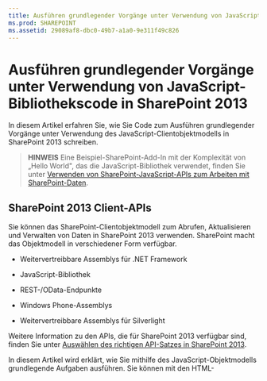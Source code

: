 ```yaml
---
title: Ausführen grundlegender Vorgänge unter Verwendung von JavaScript-Bibliothekscode in SharePoint 2013
ms.prod: SHAREPOINT
ms.assetid: 29089af8-dbc0-49b7-a1a0-9e311f49c826
---
```



# Ausführen grundlegender Vorgänge unter Verwendung von JavaScript-Bibliothekscode in SharePoint 2013
In diesem Artikel erfahren Sie, wie Sie Code zum Ausführen grundlegender Vorgänge unter Verwendung des JavaScript-Clientobjektmodells in SharePoint 2013 schreiben.
> **HINWEIS**
> Eine Beispiel-SharePoint-Add-In mit der Komplexität von „Hello World", das die JavaScript-Bibliothek verwendet, finden Sie unter  [Verwenden von SharePoint-JavaScript-APIs zum Arbeiten mit SharePoint-Daten](use-the-sharepoint-javascript-apis-to-work-with-sharepoint-data.md). 





## SharePoint 2013 Client-APIs
<a name="ClientAPIs"> </a>

Sie können das SharePoint-Clientobjektmodell zum Abrufen, Aktualisieren und Verwalten von Daten in SharePoint 2013 verwenden. SharePoint macht das Objektmodell in verschiedener Form verfügbar.




- Weitervertreibbare Assemblys für .NET Framework


- JavaScript-Bibliothek


- REST-/OData-Endpunkte


- Windows Phone-Assemblys


- Weitervertreibbare Assemblys für Silverlight


Weitere Information zu den APIs, die für SharePoint 2013 verfügbar sind, finden Sie unter  [Auswählen des richtigen API-Satzes in SharePoint 2013](http://msdn.microsoft.com/library/f36645da-77c5-47f1-a2ca-13d4b62b320d%28Office.15%29.aspx).



In diesem Artikel wird erklärt, wie Sie mithilfe des JavaScript-Objektmodells grundlegende Aufgaben ausführen. Sie können mit den HTML-<script>-Tags einen Verweis auf das Objektmodell hinzufügen. Informationen zur Verwendung anderer Client-APIs finden Sie unter folgenden Themen:




-  [Ausführen grundlegender Vorgänge unter Verwendung von SharePoint 2013-Clientbibliothekscode](complete-basic-operations-using-sharepoint-2013-client-library-code.md)


-  [Ausführen grundlegender Vorgänge unter Verwendung von SharePoint 2013-REST-Endpunkten](complete-basic-operations-using-sharepoint-2013-rest-endpoints.md)


-  [Erstellen von Windows Phone-Apps, die auf SharePoint 2013 zugreifen](http://msdn.microsoft.com/library/36681335-f772-4499-8445-f94481bc18e7%28Office.15%29.aspx)


-  [Verwenden des Silverlight-Objektmodells](http://msdn.microsoft.com/library/cea7829d-f360-4052-8b76-91d90bcefd2a%28Office.15%29.aspx)



## Ausführen grundlegender Aufgaben in SharePoint 2013 unter Verwendung des JavaScript-Clientobjektmodells
<a name="BasicOps_SPJSOMOps"> </a>

In den folgenden Abschnitten werden Aufgaben beschrieben, die Sie programmgesteuert ausführen können. Diese Abschnitte enthalten JavaScript-Codebeispiele zur Veranschaulichung der Vorgänge.



Beim Erstellen eines in der Cloud gehosteten Add-Ins können Sie dem Objektmodell mithilfe der HTML-<script>-Tags einen Verweis hinzufügen. Es wird empfohlen, einen Verweis auf das Hostweb einzufügen, da das Add-In-Web möglicherweise nicht in allen Szenarien von in der Cloud gehosteten Add-Ins verfügbar ist. Sie können die URL des Hostwebs aus dem  _SPHostUrl_-Abfragezeichenfolgenparameter abrufen, wenn Sie das Token **{StandardTokens}** verwenden. Zudem können Sie den benutzerdefinierten Abfragezeichenfolgenparameter verwenden, wenn Sie das **{HostUrl}**-Token verwenden. Nachdem Sie die URL des Hostwebs ermittelt haben, müssen Sie den Verweis auf das Objektmodell mit JavaScript-Code dynamisch erstellen.



Im folgenden Codebeispiel werden die folgenden Aufgaben ausgeführt, um einen Verweis auf das JavaScript-Objektmodell hinzuzufügen:




- Es wird auf die AJAX-Bibliothek aus dem Microsoft Netzwerk für die Inhaltsübermittlung (CDN) verwiesen.


- Es wird auf die jQuery-Bibliothek aus dem Microsoft CDN verwiesen.


- Die URL des Hostwebs wird aus der Abfragezeichenfolge extrahiert.


- Die Dateien "SP.Runtime.js" und "SP.js" werden mithilfe der **getScript**-Funktion in jQuery geladen. Nachdem die Dateien geladen wurden, hat das Programm Zugriff auf das JavaScript-Objektmodell für SharePoint.


- Der Programmablauf wird in der **execOperation**-Funktion fortgesetzt.





```

<script
    src="//ajax.aspnetcdn.com/ajax/4.0/1/MicrosoftAjax.js" 
    type="text/javascript">
</script>
<script
    type="text/javascript"
    src="//ajax.aspnetcdn.com/ajax/jQuery/jquery-1.7.2.min.js">
</script>
<script type="text/javascript">
    var hostweburl;

    // Load the required SharePoint libraries.
    $(document).ready(function () {

        // Get the URI decoded URLs.
        hostweburl =
            decodeURIComponent(
                getQueryStringParameter("SPHostUrl")
        );

        // The js files are in a URL in the form:
        // web_url/_layouts/15/resource_file
        var scriptbase = hostweburl + "/_layouts/15/";

        // Load the js files and continue to
        // the execOperation function.
        $.getScript(scriptbase + "SP.Runtime.js",
            function () {
                $.getScript(scriptbase + "SP.js", execOperation);
            }
        );
    });

    // Function to execute basic operations.
    function execOperation() {

        // Continue your program flow here.

    }

    // Function to retrieve a query string value.
    // For production purposes you may want to use
    // a library to handle the query string.
    function getQueryStringParameter(paramToRetrieve) {
        var params =
            document.URL.split("?")[1].split("&amp;");
        var strParams = "";
        for (var i = 0; i < params.length; i = i + 1) {
            var singleParam = params[i].split("=");
            if (singleParam[0] == paramToRetrieve)
                return singleParam[1];
        }
    }
</script>

```

Beim Erstellen eines in SharePoint gehosteten Add-Ins können Sie mithilfe der HTML-Tags <script> einen Verweis auf das Objektmodell hinzufügen. Mithilfe des Add-In-Webs in einem von SharePoint gehosteten Add-In können Sie relative Pfade verwenden, um auf die erforderlichen Dateien zur Verwendung des JavaScript-Objektmodells zu verweisen.



Im folgenden Markup werden diese Aufgaben ausgeführt, um einen Verweis auf das JavaScript-Objektmodell hinzuzufügen:




- Es wird auf die AJAX-Bibliothek aus dem Microsoft CDN verwiesen.


- Über eine auf das Add-In-Web bezogene URL wird auf die Datei SP.Runtime.js verwiesen.


- Über eine auf das Add-In-Web bezogene URL wird auf die Datei SP.js verwiesen.





```

<script
    src="//ajax.aspnetcdn.com/ajax/4.0/1/MicrosoftAjax.js" 
    type="text/javascript">
</script>
<script 
    type="text/javascript" 
    src="/_layouts/15/sp.runtime.js">
</script>
<script 
    type="text/javascript" 
    src="/_layouts/15/sp.js">
</script>
<script type="text/javascript">

    // Continue your program flow here.

</script>
```


## SharePoint-Websiteaufgaben
<a name="BasicOps_SPWebTasks"> </a>

Wenn Sie Websites mithilfe von JavaScript bearbeiten möchten, verwenden Sie zuerst den **ClientContext(serverRelativeUrl)**-Konstruktor und übergeben eine URL oder einen URI, um einen bestimmten Anforderungskontext zurückzugeben.




### Abrufen der Eigenschaften einer Website

Verwenden Sie die web-Eigenschaft der **ClientContext**-Klasse, um die Eigenschaften des Website-Objekts abzurufen, das sich an der angegebenen Kontext-URL befindet. Nachdem das Website-Objekt über die **load(clientObject)**-Methode geladen und anschließend **executeQueryAsync(succeededCallback, failedCallback)** aufgerufen wurde, können Sie Zugriff auf alle Eigenschaften dieser Website erhalten. Im folgenden Beispiel werden Titel und Beschreibung der angegebenen Website angezeigt, obwohl alle anderen standardmäßig zurückgegebenen Eigenschaften verfügbar werden, nachdem das Websiteobjekt geladen und die Abfrage ausgeführt wurde.




```

function retrieveWebSite(siteUrl) {
    var clientContext = new SP.ClientContext(siteUrl);
    this.oWebsite = clientContext.get_web();

    clientContext.load(this.oWebsite);

    clientContext.executeQueryAsync(
        Function.createDelegate(this, this.onQuerySucceeded), 
        Function.createDelegate(this, this.onQueryFailed)
    );
}

function onQuerySucceeded(sender, args) {
    alert('Title: ' + this.oWebsite.get_title() + 
        ' Description: ' + this.oWebsite.get_description());
}

function onQueryFailed(sender, args) {
    alert('Request failed. ' + args.get_message() + 
        '\\n' + args.get_stackTrace());
}
```


### Abrufen nur ausgewählter Eigenschaften einer Website

Sie können die unnötige Übertragung von Daten zwischen Client und Server reduzieren, indem Sie nicht alle, sondern nur angegebene Eigenschaften des Websiteobjekts zurückgeben. In diesem Fall verwenden Sie LINQ-Abfragen oder die Lambda-Ausdruckssyntax mit der **load(clientObject)**-Methode, um anzugeben, welche Eigenschaften vom Server zurückgegeben werden sollen. Im folgenden Beispiel werden nur der Titel und das Erstellungsdatum des Websiteobjekts verfügbar, nachdem **executeQueryAsync(succeededCallback, failedCallback)** aufgerufen wurde.




```

function retrieveWebSiteProperties(siteUrl) {
    var clientContext = new SP.ClientContext(siteUrl);
    this.oWebsite = clientContext.get_web();

    clientContext.load(this.oWebsite, 'Title', 'Created');

    clientContext.executeQueryAsync(
        Function.createDelegate(this, this.onQuerySucceeded), 
        Function.createDelegate(this, this.onQueryFailed)
    );
}

function onQuerySucceeded(sender, args) {
    alert('Title: ' + this.oWebsite.get_title() + 
        ' Created: ' + this.oWebsite.get_created());
}

function onQueryFailed(sender, args) {
    alert('Request failed. ' + args.get_message() + 
        '\\n' + args.get_stackTrace());
}
```


> **HINWEIS**
> Beim Versuch, auf andere Eigenschaften zuzugreifen, wird eine Ausnahme ausgelöst, weil keine anderen Eigenschaften verfügbar sind. 





### Festlegen der Eigenschaften einer Website

Zum Ändern einer Website legen Sie deren Eigenschaften fest und rufen ähnlich wie im Serverobjektmodell die **update()**-Methode auf. Im Clientobjektmodell müssen Sie jedoch **executeQueryAsync(succeededCallback, failedCallback)** aufrufen, um die Batchverarbeitung aller angegebenen Befehle anzufordern. Im folgenden Beispiel werden der Titel und die Beschreibung einer angegebenen Website geändert.




```

function updateWebSite(siteUrl) {
    var clientContext = new SP.ClientContext(siteUrl);
    this.oWebsite = clientContext.get_web();

    this.oWebsite.set_title('Updated Web Site');
    this.oWebsite.set_description('This is an updated Web site.');
    this.oWebsite.update();

    clientContext.load(this.oWebsite, 'Title', 'Description');

    clientContext.executeQueryAsync(
        Function.createDelegate(this, this.onQuerySucceeded), 
        Function.createDelegate(this, this.onQueryFailed)
    );
}

function onQuerySucceeded(sender, args) {
    alert('Title: ' + this.oWebsite.get_title() + 
        ' Description: ' + this.oWebsite.get_description());
}

function onQueryFailed(sender, args) {
    alert('Request failed. ' + args.get_message() + 
        '\\n' + args.get_stackTrace());
}
```


## SharePoint-Listenaufgaben
<a name="BasicOps_SPListTasks"> </a>

Das Arbeiten mit Listenobjekten in JavaScript ähnelt dem Arbeiten mit Websiteobjekten. Beginnen Sie, indem Sie den **ClientContext(serverRelativeUrl)**-Konstruktor verwenden und eine URL oder einen URI übergeben, um einen bestimmten Anforderungskontext zurückzugeben. Sie können mithilfe der **lists**-Eigenschaft der **Web**-Klasse die Auflistung der Listen einer Website abrufen.




### Abrufen aller Eigenschaften aller Listen einer Website

Zum Zurückgeben aller Listen einer Website laden Sie die Listenauflistung über die **load(clientObject)**-Methode, und rufen Sie dann **executeQueryAsync(succeededCallback, failedCallback)** auf. Im folgenden Beispiel werden die URL der Website sowie das Datum und die Uhrzeit der Erstellung der Liste angezeigt.




```

function retrieveAllListProperties(siteUrl) {
    var clientContext = new SP.ClientContext(siteUrl);
    var oWebsite = clientContext.get_web();
    this.collList = oWebsite.get_lists();
    clientContext.load(collList);

    clientContext.executeQueryAsync(
        Function.createDelegate(this, this.onQuerySucceeded), 
        Function.createDelegate(this, this.onQueryFailed)
    );
}

function onQuerySucceeded() {
    var listInfo = '';
    var listEnumerator = collList.getEnumerator();

    while (listEnumerator.moveNext()) {
        var oList = listEnumerator.get_current();
        listInfo += 'Title: ' + oList.get_title() + ' Created: ' + 
            oList.get_created().toString() + '\\n';
    }
    alert(listInfo);
}

function onQueryFailed(sender, args) {
    alert('Request failed. ' + args.get_message() + 
        '\\n' + args.get_stackTrace());
}
```


### Abrufen der angegebenen Eigenschaften von Listen

Im vorhergehenden Beispiel wurden alle Eigenschaften der Listen einer Website zurückgegeben. Um unnötige Datenübertragungen zwischen Client und Server zu vermeiden, können Sie mit LINQ-Abfrageausdrücken angeben, welche Eigenschaften zurückgegeben werden sollen. In JavaScript geben Sie mit **Include** innerhalb der Abfragezeichenfolge, die der **load(clientObject)**-Methode übergeben wird, die Eigenschaften an, die zurückgegeben werden sollen. Im folgenden Beispiel werden auf diese Weise nur der Titel und die ID der einzelnen Listen der Auflistung zurückgegeben.




```

function retrieveSpecificListProperties(siteUrl) {
    var clientContext = new SP.ClientContext(siteUrl);
    var oWebsite = clientContext.get_web();
    this.collList = oWebsite.get_lists();

    clientContext.load(collList, 'Include(Title, Id)');
    clientContext.executeQueryAsync(
        Function.createDelegate(this, this.onQuerySucceeded), 
        Function.createDelegate(this, this.onQueryFailed)
    );
}

function onQuerySucceeded() {
    var listInfo = '';
    var listEnumerator = collList.getEnumerator();

    while (listEnumerator.moveNext()) {
        var oList = listEnumerator.get_current();
        listInfo += 'Title: ' + oList.get_title() + 
            ' ID: ' + oList.get_id().toString() + '\\n';
    }
    alert(listInfo);
}

function onQueryFailed(sender, args) {
    alert('Request failed. ' + args.get_message() + 
        '\\n' + args.get_stackTrace());
}

```


### Speichern abgerufener Listen in einer Auflistung

Wie im folgenden Beispiel dargestellt, können Sie die **loadQuery(clientObjectCollection, exp)**-Methode anstelle der **load(clientObject)**-Methode verwenden, um den Rückgabewert in einer anderen Auflistung anstatt in der entsprechenden Listeneigenschaft zu speichern.




```

function retrieveSpecificListPropertiesToCollection(siteUrl) {
    var clientContext = new SP.ClientContext(siteUrl);
    var oWebsite = clientContext.get_web();
    var collList = oWebsite.get_lists();

    this.listInfoCollection = clientContext.loadQuery(collList, 'Include(Title, Id)');
    clientContext.executeQueryAsync(
        Function.createDelegate(this, this.onQuerySucceeded), 
        Function.createDelegate(this, this.onQueryFailed)
    );
}

function onQuerySucceeded() {
    var listInfo = '';

    for (var i = 0; i < this.listInfoCollection.length; i++) {
        var oList = this.listInfoCollection[i];
        listInfo += 'Title: ' + oList.get_title() + 
            ' ID: ' + oList.get_id().toString();
    }
    alert(listInfo.toString());
}

function onQueryFailed(sender, args) {
    alert('Request failed. ' + args.get_message() + 
        '\\n' + args.get_stackTrace());
}
```


### Anwenden von Filtern auf den Listenabruf

Wie das folgende Beispiel zeigt, können Sie **Include**-Anweisungen in einer JavaScript-Abfrage schachteln, um Metadaten sowohl für eine Liste als auch für deren Felder zurückzugeben. In diesem Beispiel werden alle Felder aus allen Listen einer Website zurückgegeben und der Titel und der interne Name aller Felder angezeigt, deren interner Name die Zeichenfolge "name" enthält.




```

function retrieveAllListsAllFields(siteUrl) {
    var clientContext = new SP.ClientContext(siteUrl);
    var oWebsite = clientContext.get_web();
    var collList = oWebsite.get_lists();

    this.listInfoArray = clientContext.loadQuery(collList, 
        'Include(Title,Fields.Include(Title,InternalName))');

    clientContext.executeQueryAsync(
        Function.createDelegate(this, this.onQuerySucceeded), 
        Function.createDelegate(this, this._onQueryFailed)
    );
}

function onQuerySucceeded() {
    var listInfo = '';

    for (var i = 0; i < this.listInfoArray.length; i++) {
        var oList = this.listInfoArray[i];
        var collField = oList.get_fields();
        var fieldEnumerator = collField.getEnumerator();
        
        while (fieldEnumerator.moveNext()) {
            var oField = fieldEnumerator.get_current();
            var regEx = new RegExp('name', 'ig');
        
            if (regEx.test(oField.get_internalName())) {
                listInfo += '\\nList: ' + oList.get_title() + 
                    '\\n\\tField Title: ' + oField.get_title() + 
                    '\\n\\tField Name: ' + oField.get_internalName();
            }
        }
    }
    alert(listInfo);
}

function onQueryFailed(sender, args) {
    alert('Request failed. ' + args.get_message() + 
        '\\n' + args.get_stackTrace());
}

```


## Erstellen, Aktualisieren und Löschen von Listen
<a name="BasicOps_SPListCRUD"> </a>

Zum Erstellen, Aktualisieren und Löschen von Listen über das Clientobjektmodell gehen Sie ähnlich vor wie beim Ausführen dieser Aufgaben über das .NET-Clientobjektmodell. Allerdings werden die Clientvorgänge erst abgeschlossen, wenn die **executeQueryAsync(succeededCallback, failedCallback)**-Funktion aufgerufen wird.




### Erstellen und Aktualisieren von Listen

Zum Erstellen eines Listenobjekts mit JavaScript definieren Sie unter Verwendung des **ListCreationInformation**-Objekts dessen Eigenschaften. Übergeben Sie dann dieses Objekt der **add(parameters)**-Funktion des **ListCollection**-Objekts. Im folgenden Beispiel wird eine neue Liste mit dem Titel "My Announcements List" erstellt.




```

function createList(siteUrl) {
    var clientContext = new SP.ClientContext(siteUrl);
    var oWebsite = clientContext.get_web();

    var listCreationInfo = new SP.ListCreationInformation();
    listCreationInfo.set_title('My Announcements List');
    listCreationInfo.set_templateType(SP.ListTemplateType.announcements);

    this.oList = oWebsite.get_lists().add(listCreationInfo);

    clientContext.load(oList);
    clientContext.executeQueryAsync(
        Function.createDelegate(this, this.onQuerySucceeded), 
        Function.createDelegate(this, this.onQueryFailed)
    );
}

function onQuerySucceeded() {
    var result = oList.get_title() + ' created.';
    alert(result);
}

function onQueryFailed(sender, args) {
    alert('Request failed. ' + args.get_message() + 
        '\\n' + args.get_stackTrace());
}
```

Wenn Sie eine Liste nach ihrer Erstellung aktualisieren müssen, können Sie die entsprechenden Listeneigenschaften festlegen und die **update()**-Funktion vor dem Aufruf von **executeQueryAsync(succeededCallback, failedCallback)** aufrufen. Die folgenden Änderungen am vorhergehenden Beispiel zeigen dieses Vorgehen.






```

.
.
.
.
this.oList = oWebsite.get_lists().add(listCreationInfo);

oList.set_description('New Announcements List');
oList.update();

clientContext.load(oList);
clientContext.executeQueryAsync(
    Function.createDelegate(this, this.onQuerySucceeded), 
    Function.createDelegate(this, this.onQueryFailed)
);
```


### Hinzufügen von Feldern zu einer Liste

Verwenden Sie die **add(field)**-Funktion oder die **addFieldAsXml(schemaXml, addToDefaultView, options)**-Funktion des **FieldCollection**-Objekts, um der Feldauflistung einer Liste ein Feld hinzuzufügen. Im folgenden Beispiel wird ein Feld erstellt, das dann vor dem Aufruf von **executeQueryAsync(succeededCallback, failedCallback)** aktualisiert wird.




```

function addFieldToList(siteUrl) {
    var clientContext = new SP.ClientContext(siteUrl);

    var oList = clientContext.get_web().get_lists().getByTitle('Announcements');
    this.oField = oList.get_fields().addFieldAsXml(
        '<Field DisplayName=\\'MyField\\' Type=\\'Number\\' />', 
        true, 
        SP.AddFieldOptions.defaultValue
    );

    var fieldNumber = clientContext.castTo(oField,SP.FieldNumber);
    fieldNumber.set_maximumValue(100);
    fieldNumber.set_minimumValue(35);
    fieldNumber.update();

    clientContext.load(oField);
    clientContext.executeQueryAsync(
        Function.createDelegate(this, this.onQuerySucceeded), 
        Function.createDelegate(this, this.onQueryFailed)
    );
}

function onQuerySucceeded() {
    var result = oField.get_title() + ' added.';
    alert(result);
}

function onQueryFailed(sender, args) {
    alert('Request failed. ' + args.get_message() + 
        '\\n' + args.get_stackTrace());
}
```


### Löschen einer Liste

Zum Löschen einer Liste rufen Sie die **deleteObject()**-Funktion des Listenobjekts auf, wie im folgenden Beispiel dargestellt.




```

function deleteList(siteUrl) {
    var clientContext = new SP.ClientContext(siteUrl);
    var oWebsite = clientContext.get_web();
    this.listTitle = 'My Announcements List';

    this.oList = oWebsite.get_lists().getByTitle(listTitle);
    oList.deleteObject();

    clientContext.executeQueryAsync(
        Function.createDelegate(this, this.onQuerySucceeded), 
        Function.createDelegate(this, this.onQueryFailed)
    );
}

function onQuerySucceeded() {
    var result = listTitle + ' deleted.';
    alert(result);
}

function onQueryFailed(sender, args) {
    alert('Request failed. ' + args.get_message() + 
        '\\n' + args.get_stackTrace());
}
```


## Erstellen, Aktualisieren und Löschen von Ordnern
<a name="BasicOps_FolderTasks"> </a>

Sie können Ordner für die Organisation Ihrer Inhalte anpassen, indem Sie das JavaScript-Objektmodell verwenden. In den folgenden Abschnitten ist beschrieben, wie Sie grundlegende Schritte für Ordner ausführen.




### Erstellen eines Ordners in einer Dokumentbibliothek

Zum Erstellen eines Ordners verwenden Sie ein **ListItemCreationInformation**-Objekt, legen den zugrunde liegenden Objekttyp auf **SP.FileSystemObjectType.folder** fest und übergeben diesen als Parameter an die **addItem(parameters)**-Funktion des **List**-Objekts. Legen Sie Eigenschaften für das von dieser Methode zurückgegebene Listenelementobjekt fest, und rufen Sie dann die **update()**-Funktion auf. Dies ist im folgenden Beispiel dargestellt.




```

function createFolder(resultpanel) {
    var clientContext;
    var oWebsite;
    var oList;
    var itemCreateInfo;

    clientContext = new SP.ClientContext.get_current();
    oWebsite = clientContext.get_web();
    oList = oWebsite.get_lists().getByTitle("Shared Documents");

    itemCreateInfo = new SP.ListItemCreationInformation();
    itemCreateInfo.set_underlyingObjectType(SP.FileSystemObjectType.folder);
    itemCreateInfo.set_leafName("My new folder!");
    this.oListItem = oList.addItem(itemCreateInfo);
    this.oListItem.set_item("Title", "My new folder!");
    this.oListItem.update();

    clientContext.load(this.oListItem);
    clientContext.executeQueryAsync(
        Function.createDelegate(this, successHandler),
        Function.createDelegate(this, errorHandler)
    );

    function successHandler() {
        resultpanel.innerHTML = "Go to the " +
            "<a href='../Lists/Shared Documents'>document library</a> " +
            "to see your new folder.";
    }

    function errorHandler() {
        resultpanel.innerHTML =
            "Request failed: " + arguments[1].get_message();
    }
}
```


### Aktualisieren eines Ordners in einer Dokumentbibliothek

Zum Aktualisieren des Ordnernamens können Sie in die **FileLeafRef**-Eigenschaft schreiben und die **update()**-Funktion aufrufen, damit Änderungen wirksam werden, wenn Sie die **executeQueryAsync**-Methode aufrufen.




```

function updateFolder(resultpanel) {
    var clientContext;
    var oWebsite;
    var oList;

    clientContext = new SP.ClientContext.get_current();
    oWebsite = clientContext.get_web();
    oList = oWebsite.get_lists().getByTitle("Shared Documents");

    this.oListItem = oList.getItemById(1);
    this.oListItem.set_item("FileLeafRef", "My updated folder");
    this.oListItem.update();

    clientContext.load(this.oListItem);
    clientContext.executeQueryAsync(
        Function.createDelegate(this, successHandler),
        Function.createDelegate(this, errorHandler)
    );

    function successHandler() {
        resultpanel.innerHTML = "Go to the " +
            "<a href='../Lists/Shared Documents'>document library</a> " +
            "to see your updated folder.";
    }

    function errorHandler() {
        resultpanel.innerHTML = "Request failed: " + arguments[1].get_message();
    }
}
```


### Löschen eines Ordners in einer Dokumentbibliothek

Zum Löschen eines Ordners rufen Sie die **deleteObject()**-Funktion für das Objekt auf. Im folgenden Beispiel wird die **getFolderByServerRelativeUrl**-Methode verwendet, um den Ordner aus der Dokumentbibliothek abzurufen, und anschließend wird das Element gelöscht.




```

function deleteFolder(resultpanel) {
    var clientContext;
    var oWebsite;
    var folderUrl;

    clientContext = new SP.ClientContext.get_current();
    oWebsite = clientContext.get_web();

    clientContext.load(oWebsite);
    clientContext.executeQueryAsync(function () {
        folderUrl = oWebsite.get_serverRelativeUrl() + "/Lists/Shared Documents/Folder1";
        this.folderToDelete = oWebsite.getFolderByServerRelativeUrl(folderUrl);
        this.folderToDelete.deleteObject();

        clientContext.executeQueryAsync(
            Function.createDelegate(this, successHandler),
            Function.createDelegate(this, errorHandler)
        );
    }, errorHandler);

    function successHandler() {
        resultpanel.innerHTML = "Go to the " +
            "<a href='../Lists/Shared Documents'>document library</a> " +
            "to make sure the folder is no longer there.";
    }

    function errorHandler() {
        resultpanel.innerHTML = "Request failed: " + arguments[1].get_message();
    }
}
```


## Erstellen, Lesen, Aktualisieren und Löschen von Ordnern
<a name="BasicOps_FileTasks"> </a>

Sie können Dateien mithilfe des JavaScript-Objektmodells anpassen. In den folgenden Abschnitten ist beschrieben, wie Sie grundlegende Schritte für Dateien ausführen.




> **HINWEIS**
> Sie können nur Dateien mit einer Größe von bis zu 1,5 MB verwenden, wenn Sie das JavaScript-Objektmodell nutzen. Um größere Dateien hochzuladen, müssen Sie REST (Representational State Transfer) nutzen. Weitere Informationen finden Sie unter  [](complete-basic-operations-using-sharepoint-2013-rest-endpoints.md#LargeFiles). 





### Erstellen einer Datei in einer Dokumentbibliothek

Zum Erstellen von Dateien verwenden Sie ein **FileCreationInformation**-Objekt, legen das URL-Attribut fest und fügen Inhalte als base64-codiertes Bytearray an. Dies ist im folgenden Beispiel dargestellt.




```

function createFile(resultpanel) {
    var clientContext;
    var oWebsite;
    var oList;
    var fileCreateInfo;
    var fileContent;

    clientContext = new SP.ClientContext.get_current();
    oWebsite = clientContext.get_web();
    oList = oWebsite.get_lists().getByTitle("Shared Documents");

    fileCreateInfo = new SP.FileCreationInformation();
    fileCreateInfo.set_url("my new file.txt");
    fileCreateInfo.set_content(new SP.Base64EncodedByteArray());
    fileContent = "The content of my new file";

    for (var i = 0; i < fileContent.length; i++) {
    
        fileCreateInfo.get_content().append(fileContent.charCodeAt(i));
    }

    this.newFile = oList.get_rootFolder().get_files().add(fileCreateInfo);

    clientContext.load(this.newFile);
    clientContext.executeQueryAsync(
        Function.createDelegate(this, successHandler),
        Function.createDelegate(this, errorHandler)
    );

    function successHandler() {
        resultpanel.innerHTML =
            "Go to the " +
            "<a href='../Lists/Shared Documents'>document library</a> " +
            "to see your new file.";
    }

    function errorHandler() {
        resultpanel.innerHTML = "Request failed: " + arguments[1].get_message();
    }
}
```


### Lesen einer Datei in einer Dokumentbibliothek

Zum Lesen des Inhalts einer Datei führen Sie einen **GET**-Vorgang für die URL der Datei durch. Dies ist im folgenden Beispiel dargestellt.




```

function readFile(resultpanel) {
    var clientContext;
    var oWebsite;
    var fileUrl;

    clientContext = new SP.ClientContext.get_current();
    oWebsite = clientContext.get_web();

    clientContext.load(oWebsite);
    clientContext.executeQueryAsync(function () {
        fileUrl = oWebsite.get_serverRelativeUrl() +
            "/Lists/Shared Documents/TextFile1.txt";
        $.ajax({
            url: fileUrl,
            type: "GET"
        })
            .done(Function.createDelegate(this, successHandler))
            .error(Function.createDelegate(this, errorHandler));
    }, errorHandler);

    function successHandler(data) {
        resultpanel.innerHTML =
            "The content of file \\"TextFile1.txt\\": " + data
    }

    function errorHandler() {
        resultpanel.innerHTML =
            "Request failed: " + arguments[2];
    }
}
```


### Aktualisieren einer Datei in einer Dokumentbibliothek

Zum Aktualisieren des Inhalts der Datei können Sie ein **FileCreationInformation**-Objekt verwenden und das overwrite-Attribut auf "true" festlegen, indem Sie die **set_overwrite()**-Methode verwenden. Dies ist in diesem Beispiel dargestellt.




```

function updateFile(resultpanel) {
    var clientContext;
    var oWebsite;
    var oList;
    var fileCreateInfo;
    var fileContent;

    clientContext = new SP.ClientContext.get_current();
    oWebsite = clientContext.get_web();
    oList = oWebsite.get_lists().getByTitle("Shared Documents");

    fileCreateInfo = new SP.FileCreationInformation();
    fileCreateInfo.set_url("TextFile1.txt");
    fileCreateInfo.set_content(new SP.Base64EncodedByteArray());
    fileCreateInfo.set_overwrite(true);
    fileContent = "The updated content of my file";

    for (var i = 0; i < fileContent.length; i++) {

        fileCreateInfo.get_content().append(fileContent.charCodeAt(i));
    }

    this.existingFile = oList.get_rootFolder().get_files().add(fileCreateInfo);

    clientContext.load(this.existingFile);
    clientContext.executeQueryAsync(
        Function.createDelegate(this, successHandler),
        Function.createDelegate(this, errorHandler)
    );

    function successHandler() {
        resultpanel.innerHTML =
            "Go to the " +
            "<a href='../Lists/Shared Documents'>document library</a> " +
            "to see the updated \\"TextFile1.txt\\" file.";
    }

    function errorHandler() {
        resultpanel.innerHTML =
            "Request failed: " + arguments[1].get_message();
    }
}
```


### Löschen einer Datei in einer Dokumentbibliothek

Zum Löschen einer Datei rufen Sie die **deleteObject()**-Funktion für das Objekt auf. Im folgenden Beispiel wird die **getFileByServerRelativeUrl**-Methode verwendet, um die Datei aus der Dokumentbibliothek abzurufen, und anschließend wird das Element gelöscht.




```

function deleteFile(resultpanel) {
    var clientContext;
    var oWebsite;
    var fileUrl;

    clientContext = new SP.ClientContext.get_current();
    oWebsite = clientContext.get_web();

    clientContext.load(oWebsite);
    clientContext.executeQueryAsync(function () {
        fileUrl = oWebsite.get_serverRelativeUrl() +
            "/Lists/Shared Documents/TextFile1.txt";
        this.fileToDelete = oWebsite.getFileByServerRelativeUrl(fileUrl);
        this.fileToDelete.deleteObject();

        clientContext.executeQueryAsync(
            Function.createDelegate(this, successHandler),
            Function.createDelegate(this, errorHandler)
        );
    }, errorHandler);

    function successHandler() {
        resultpanel.innerHTML =
            "Go to the " +
            "<a href='../Lists/Shared Documents'>document library</a> " +
            "to confirm that the \\"TextFile1.txt\\" file has been deleted.";
    }

    function errorHandler() {
        resultpanel.innerHTML = "Request failed: " + arguments[1].get_message();
    }
}
```


## SharePoint-Listenelementaufgaben
<a name="BasicOps_SPListItemTasks"> </a>

Um unter Verwendung von JavaScript Elemente einer Liste zurückzugeben, verwenden Sie die **getItemById(id)**-Funktion zum Zurückgeben eines einzelnen Elements oder die **getItems(query)**-Funktion zum Zurückgeben mehrerer Elemente. Mit der **load(clientObject)**-Funktion können Sie dann Listenelementobjekte abrufen, die diese Elemente darstellen.




### Abrufen von Listenelementen

Mit der **getItems(query)**-Funktion können Sie eine Collaborative Application Markup Language (CAML)-Abfrage definieren, die angibt, welche Elemente zurückgegeben werden sollen. Sie können ein undefiniertes **CamlQuery**-Objekt übergeben, um alle Elemente der Liste zurückzugeben, oder mit der **set_viewXml**-Funktion eine CAML-Abfrage definieren und nur Elemente zurückgeben, die bestimmte Kriterien erfüllen. Im folgenden Beispiel werden neben den Werten der Spalten "Title" und "Body" die IDs der ersten 100 Elemente der Liste "Announcements" angezeigt, wobei mit den Listenelementen begonnen wird, deren ID größer als 10 ist.




```

function retrieveListItems(siteUrl) {
    var clientContext = new SP.ClientContext(siteUrl);
    var oList = clientContext.get_web().get_lists().getByTitle('Announcements');
    
    var camlQuery = new SP.CamlQuery();
    camlQuery.set_viewXml(
        '<View><Query><Where><Geq><FieldRef Name=\\'ID\\'/>' + 
        '<Value Type=\\'Number\\'>1</Value></Geq></Where></Query>' + 
        '<RowLimit>10</RowLimit></View>'
    );
    this.collListItem = oList.getItems(camlQuery);
    
    clientContext.load(collListItem);
    clientContext.executeQueryAsync(
        Function.createDelegate(this, this.onQuerySucceeded), 
        Function.createDelegate(this, this.onQueryFailed)
    ); 
}

function onQuerySucceeded(sender, args) {
    var listItemInfo = '';
    var listItemEnumerator = collListItem.getEnumerator();
    
    while (listItemEnumerator.moveNext()) {
        var oListItem = listItemEnumerator.get_current();
        listItemInfo += '\\nID: ' + oListItem.get_id() + 
            '\\nTitle: ' + oListItem.get_item('Title') + 
            '\\nBody: ' + oListItem.get_item('Body');
    }

    alert(listItemInfo.toString());
}

function onQueryFailed(sender, args) {
    alert('Request failed. ' + args.get_message() + 
        '\\n' + args.get_stackTrace());
}
```


### Zugreifen auf Eigenschafen von ListItem-Objekten mit der Include-Methode

Vier Eigenschaften von **ListItem**-Objekten sind standardmäßig nicht verfügbar, wenn Listenelemente zurückgegeben werden: **displayName**, **effectiveBasePermissions**, **hasUniqueRoleAssignments** und **roleAssignments**. Im vorhergehenden Beispiel wird eine Ausnahme vom Typ **PropertyOrFieldNotInitializedException** zurückgegeben, wenn Sie auf eine dieser Eigenschaften zuzugreifen versuchen. Um auf diese Eigenschaften zuzugreifen, geben Sie die **Include**-Methode in der Abfragezeichenfolge an, wie im folgenden Beispiel gezeigt.




> **HINWEIS**
> Wenn Sie mit LINQ das Clientobjektmodell abfragen, verwenden Sie  [LINQ to Objects](http://msdn.microsoft.com/de-de/library/bb397919.aspx), nicht den  [LINQ to SharePoint-Anbieter](http://msdn.microsoft.com/de-de/library/ee535491.aspx), der nur in Code zum Abfragen des Serverobjektmodells verwendet werden kann. 





```

function retrieveListItemsInclude(siteUrl) {
    var clientContext = new SP.ClientContext(siteUrl);
    var oList = clientContext.get_web().get_lists().getByTitle('Announcements');

    var camlQuery = new SP.CamlQuery();
    camlQuery.set_viewXml('<View><RowLimit>100</RowLimit></View>');
    this.collListItem = oList.getItems(camlQuery);

    clientContext.load(
        collListItem, 
        'Include(Id, DisplayName, HasUniqueRoleAssignments)'
    );
    clientContext.executeQueryAsync(
        Function.createDelegate(this, this.onQuerySucceeded), 
        Function.createDelegate(this, this.onQueryFailed)
    );
}

function onQuerySucceeded(sender, args) {
    var listItemInfo = '';
    var listItemEnumerator = collListItem.getEnumerator();
    
    while (listItemEnumerator.moveNext()) {
        var oListItem = listItemEnumerator.get_current();
        listItemInfo += '\\nID: ' + oListItem.get_id() + 
            '\\nDisplay name: ' + oListItem.get_displayName() + 
            '\\nUnique role assignments: ' + 
            oListItem.get_hasUniqueRoleAssignments();
    }

    alert(listItemInfo.toString());
}

function onQueryFailed(sender, args) {
    alert('Request failed. ' + args.get_message() + 
        '\\n' + args.get_stackTrace());
}

```

Weil in diesem Beispiel die **Include**-Methode verwendet wird, sind nach der Ausführung der Abfrage nur die angegebenen Eigenschaften verfügbar. Daher wird eine **PropertyOrFieldNotInitializedException**-Ausnahme ausgelöst, wenn Sie versuchen, auf andere als die genannten Eigenschaften zuzugreifen. Zudem erhalten Sie diesen Fehler, wenn Sie mit Funktionen wie **get_contentType** oder **get_parentList** auf Eigenschaften von übergeordneten Objekten zuzugreifen versuchen.




### Beschränkungen beim Abrufen von Elementen

Die **loadQuery(clientObjectCollection, exp)**-Methode des JavaScript-Objektmodells in SharePoint Foundation 2010 unterstützt die LINQ-Methoden und -Operatoren nicht, die im verwalteten Objektmodell verwendet werden.




## Erstellen, Aktualisieren und Löschen von Listenelementen
<a name="BasicOps_SPListItemCRUD"> </a>

Das Erstellen, Aktualisieren oder Löschen von Listenelementen über das Clientobjektmodell funktioniert ähnlich wie das Ausführen dieser Aufgaben über das Serverobjektmodell. Sie erstellen ein Listenelementobjekt, legen seine Eigenschaften fest und aktualisieren dann das Objekt. Verwenden Sie zum Ändern oder Löschen eines Listenelementobjekts die **getById(id)**-Methode der **ListItemCollection**-Klasse, um das Objekt zurückzugeben, und legen Sie dann entweder Eigenschaften fest und rufen Sie die Aktualisierung des Objekts auf, das von dieser Methode zurückgegeben wird, oder rufen Sie die objekteigene Methode zum Löschen auf. Anders als beim Serverobjektmodell muss jeder dieser Vorgänge im Clientobjektmodell mit einem Aufruf von **to executeQueryAsync(succeededCallback, failedCallback)** beendet werden, damit die Änderungen auf dem Server übernommen werden.




### Erstellen eines Listenelements

Zum Erstellen von Listenelementen erstellen Sie ein **ListItemCreationInformation**-Objekt, legen dessen Eigenschaften fest und übergeben das Objekt als Parameter der **addItem(parameters)**-Funktion des **List**-Objekts. Legen Sie Eigenschaften für das von dieser Methode zurückgegebene Listenelementobjekt fest, und rufen Sie dann **update()** auf. Dies ist im folgenden Beispiel dargestellt.




```

function createListItem(siteUrl) {
    var clientContext = new SP.ClientContext(siteUrl);
    var oList = clientContext.get_web().get_lists().getByTitle('Announcements');
    
    var itemCreateInfo = new SP.ListItemCreationInformation();
    this.oListItem = oList.addItem(itemCreateInfo);
    oListItem.set_item('Title', 'My New Item!');
    oListItem.set_item('Body', 'Hello World!');
    oListItem.update();

    clientContext.load(oListItem);
    clientContext.executeQueryAsync(
        Function.createDelegate(this, this.onQuerySucceeded), 
        Function.createDelegate(this, this.onQueryFailed)
    );
}

function onQuerySucceeded() {
    alert('Item created: ' + oListItem.get_id());
}

function onQueryFailed(sender, args) {
    alert('Request failed. ' + args.get_message() + 
        '\\n' + args.get_stackTrace());
}
```


### Aktualisieren eines Listenelements

Zum Festlegen der meisten Listenelementeigenschaften können Sie mithilfe eines Spaltenindexers eine Zuweisung definieren und die **update()**-Funktion aufrufen, sodass Änderungen übernommen werden, wenn Sie **executeQueryAsync(succeededCallback, failedCallback)** aufrufen. Im folgenden Beispiel wird der Titel des dritten Elements der Liste "Announcements" festgelegt.




```

function updateListItem(siteUrl) {
    var clientContext = new SP.ClientContext(siteUrl);
    var oList = clientContext.get_web().get_lists().getByTitle('Announcements');

    this.oListItem = oList.getItemById(3);
    oListItem.set_item('Title', 'My Updated Title');
    oListItem.update();

    clientContext.executeQueryAsync(
        Function.createDelegate(this, this.onQuerySucceeded), 
        Function.createDelegate(this, this.onQueryFailed)
    );
}

function onQuerySucceeded() {
    alert('Item updated!');
}

function onQueryFailed(sender, args) {
    alert('Request failed. ' + args.get_message() + 
        '\\n' + args.get_stackTrace());
}
```


### Löschen eines Listenelements

Rufen Sie zum Löschen eines Listenelements die **deleteObject()**-Methode für das Objekt auf. Im folgenden Beispiel wird die **getItemById(id)**-Methode verwendet, um das zweite Element aus der Liste zurückzugeben. Anschließend wird das Element gelöscht. SharePoint behält die ganzzahligen IDs der Elemente innerhalb von Auflistungen selbst dann bei, wenn die Elemente gelöscht wurden. Daher kann das zweite Element einer Liste unter Umständen eine andere ID als 2 besitzen. Es wird eine Ausnahme vom Typ **ServerException** zurückgegeben, wenn die **deleteObject()**-Methode für ein nicht vorhandenes Element aufgerufen wird.




```

function deleteListItem(siteUrl) {
    this.itemId = 2;
    var clientContext = new SP.ClientContext(siteUrl);
    var oList = clientContext.get_web().get_lists().getByTitle('Announcements');
    this.oListItem = oList.getItemById(itemId);
    oListItem.deleteObject();

    clientContext.executeQueryAsync(
        Function.createDelegate(this, this.onQuerySucceeded), 
        Function.createDelegate(this, this.onQueryFailed)
    );
}

function onQuerySucceeded() {
    alert('Item deleted: ' + itemId);
}

function onQueryFailed(sender, args) {
    alert('Request failed. ' + args.get_message() + 
        '\\n' + args.get_stackTrace());
}
```

Wenn Sie z. B. die neue Elementanzahl abrufen möchten, die das Ergebnis eines Löschvorgangs ist, schließen Sie einen Aufruf der update()-Methode ein, um die Liste zu aktualisieren. Zudem müssen Sie entweder das Listenobjekt oder die **itemCount**-Eigenschaft für das Listenobjekt aufrufen, bevor Sie die Abfrage ausführen. Wenn Sie die Anzahl der Listenelemente am Anfang und am Ende abrufen möchten, müssen Sie zwei Abfragen ausführen und die Elementanzahl zweimal zurückgeben, wie es in der folgenden Änderung des vorherigen Beispiels gezeigt wird.






```

function deleteListItemDisplayCount(siteUrl) {
    this.clientContext = new SP.ClientContext(siteUrl);
    this.oList = clientContext.get_web().get_lists().getByTitle('Announcements');
    clientContext.load(oList);

    clientContext.executeQueryAsync(
        Function.createDelegate(this, this.deleteItem), 
        Function.createDelegate(this, this.onQueryFailed)
    );
}

function deleteItem() {
    this.itemId = 58;
    this.startCount = oList.get_itemCount();
    this.oListItem = oList.getItemById(itemId);
    oListItem.deleteObject();

    oList.update();
    clientContext.load(oList);
    
    clientContext.executeQueryAsync(
        Function.createDelegate(this, this.displayCount), 
        Function.createDelegate(this, this.onQueryFailed)
    );
}

function displayCount() {
    var endCount = oList.get_itemCount();
    var listItemInfo = 'Item deleted: ' + itemId + 
        '\\nStart Count: ' +  startCount + 
        ' End Count: ' + endCount;
    
    alert(listItemInfo)
}

function onQueryFailed(sender, args) {
    alert('Request failed. ' + args.get_message() + 
        '\\n' + args.get_stackTrace());
}
```


## Zugreifen auf Objekte im Hostweb
<a name="BasicOps_AccessHostweb"> </a>

Beim Entwickeln des Add-Ins müssen Sie möglicherweise auf das Hostweb zugreifen, um mit den darin enthaltenen Elementen zu interagieren. Verwenden Sie das **AppContextSite**-Objekt, um auf das Hostweb oder andere SharePoint-Websites zu verweisen. Dies ist im folgenden Beispiel dargestellt. Ein vollständiges Codebeispiel finden Sie unter  [Abrufen des Hostwebtitels mithilfe der domänenübergreifenden Bibliothek (JSOM)](http://code.msdn.microsoft.com/office/SharePoint-2013-Get-the-563f2a3d).




```

function execCrossDomainRequest(appweburl, hostweburl) {
    // context: The ClientContext object provides access to
    //      the web and lists objects.
    // factory: Initialize the factory object with the
    //      add-in web URL.
    var context;
    var factory;
    var appContextSite;

    context = new SP.ClientContext(appweburl);
    factory = new SP.ProxyWebRequestExecutorFactory(appweburl);
    context.set_webRequestExecutorFactory(factory);
    appContextSite = new SP.AppContextSite(context, hostweburl);

    this.web = appContextSite.get_web();
    context.load(this.web);

    // Execute the query with all the previous 
    //  options and parameters.
    context.executeQueryAsync(
        Function.createDelegate(this, successHandler), 
        Function.createDelegate(this, errorHandler)
    );

    // Function to handle the success event.
    // Prints the host web's title to the page.
    function successHandler() {
        alert(this.web.get_title());
    }

    // Function to handle the error event.
    // Prints the error message to the page.
    function errorHandler(data, errorCode, errorMessage) {
        alert("Could not complete cross-domain call: " + errorMessage);
    }
}
```

Im vorherigen Beispiel wird die domänenübergreifende Bibliothek in SharePoint 2013 zum Zugreifen auf das Hostweb verwendet. Weitere Informationen finden Sie unter  [Zugreifen auf SharePoint 2013-Daten über Add-Ins mithilfe der domänenübergreifenden Bibliothek](access-sharepoint-2013-data-from-add-ins-using-the-cross-domain-library.md).




## Weitere Ressourcen
<a name="BasicOps_AddRes"> </a>


-  [Ausführen grundlegender Vorgänge unter Verwendung von SharePoint 2013-Clientbibliothekscode](complete-basic-operations-using-sharepoint-2013-client-library-code.md)


-  [Ausführen grundlegender Vorgänge unter Verwendung von SharePoint 2013-REST-Endpunkten](complete-basic-operations-using-sharepoint-2013-rest-endpoints.md)


-  [Entwickeln von Add-Ins für SharePoint](develop-sharepoint-add-ins.md)


-  [Sicherer Datenzugriff und Clientobjektmodelle für SharePoint-Add-Ins](secure-data-access-and-client-object-models-for-sharepoint-add-ins.md)


-  [Arbeiten mit externen Daten in SharePoint 2013](work-with-external-data-in-sharepoint-2013.md)



